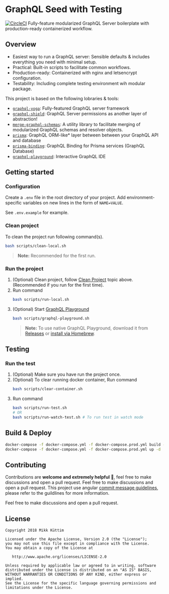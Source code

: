 # GraphQL Seed with Testing
[![CircleCI](https://circleci.com/gh/mikk-io/graphql-seed/tree/master.svg?style=svg)](https://circleci.com/gh/mikk-io/graphql-seed/tree/master)
Fully-feature modularized GraphQL Server boilerplate with production-ready containerized workflow.

## Overview

* Easiest way to run a GraphQL server: Sensible defaults & includes everything you need with minimal setup.
* Practical: Built-in scripts to facilitate common workflows.
* Production-ready: Containerized with nginx and letsencrypt configuration.
* Testability: Including complete testing environment wih modular package.

This project is based on the following lobraries & tools:
* [`graphql-yoga`](https://github.com/prisma/graphql-yoga): Fully-featured GraphQL server framework
* [`graphql-shield`](https://github.com/maticzav/graphql-shield): GraphQL Server permissions as another layer of abstraction!
* [`merge-graphql-schemas`](https://github.com/okgrow/merge-graphql-schemas): A utility library to facilitate merging of modularized GraphQL schemas and resolver objects.
* [`prisma`](https://github.com/prisma/prisma): GraphQL ORM-like* layer  between between your GraphQL API and database
* [`prisma-binding`](https://github.com/prisma/prisma-binding): GraphQL Binding for Prisma services (GraphQL Database)
* [`graphql-playground`](https://github.com/graphcool/graphql-playground): Interactive GraphQL IDE

## Getting started

### Configuration

Create a `.env` file in the root directory of your project. Add
environment-specific variables on new lines in the form of `NAME=VALUE`.

See `.env.example` for example.

### Clean project

To clean the project run following command(s).

```sh
bash scripts/clean-local.sh
```

> **Note:** Recommended for the first run.

### Run the project

1. (Optional) Clean project, follow [Clean Project](#clean-project) topic above. (Recommended if you run for the first time).
2. Run command
   ```sh
   bash scripts/run-local.sh
   ```
3. (Optional) Start [GraphQL Playground](https://github.com/prisma/graphql-playground)
   ```sh
   bash scripts/graphql-playground.sh
   ```
   > **Note:** To use native GraphQL Playground, download it from [Releases](https://github.com/prisma/graphql-playground/releases) or [install via Homebrew](https://github.com/prisma/graphql-playground#installation).

## Testing

### Run the test

1. (Optional) Make sure you have run the project once.
2. (Optional) To clear running docker container, Run command
   ```sh
   bash scripts/clear-container.sh
   ```
3. Run command
    ```sh
    bash scripts/run-test.sh
    # OR
    bash scripts/run-watch-test.sh # To run test in watch mode
    ```

## Build & Deploy

```sh
docker-compose -f docker-compose.yml -f docker-compose.prod.yml build --force-rm
docker-compose -f docker-compose.yml -f docker-compose.prod.yml up -d
```
## Contributing

Contributions are **welcome and extremely helpful** 🙌, feel free to make discussions and open a pull request.
 Feel free to make discussions and open a pull request.
This project use angular [commit message guidelines](https://github.com/angular/angular/blob/master/CONTRIBUTING.md#-commit-message-guidelines), please refer to the guildlines for more information.

Feel free to make discussions and open a pull request.

License
-

    Copyright 2018 Mikk Küttim

    Licensed under the Apache License, Version 2.0 (the "License");
    you may not use this file except in compliance with the License.
    You may obtain a copy of the License at

       http://www.apache.org/licenses/LICENSE-2.0

    Unless required by applicable law or agreed to in writing, software
    distributed under the License is distributed on an "AS IS" BASIS,
    WITHOUT WARRANTIES OR CONDITIONS OF ANY KIND, either express or implied.
    See the License for the specific language governing permissions and
    limitations under the License.

